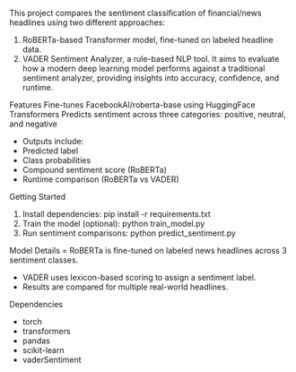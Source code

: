 This project compares the sentiment classification of financial/news headlines using two different approaches:
1. RoBERTa-based Transformer model, fine-tuned on labeled headline data.
2. VADER Sentiment Analyzer, a rule-based NLP tool.
It aims to evaluate how a modern deep learning model performs against a traditional sentiment analyzer, providing insights into accuracy, confidence, and runtime.

Features
Fine-tunes FacebookAI/roberta-base using HuggingFace Transformers
Predicts sentiment across three categories: positive, neutral, and negative
- Outputs include:
- Predicted label
- Class probabilities
- Compound sentiment score (RoBERTa)
- Runtime comparison (RoBERTa vs VADER)

Getting Started
1. Install dependencies:
pip install -r requirements.txt
2. Train the model (optional):
python train_model.py
3. Run sentiment comparisons:
python predict_sentiment.py

Model Details
= RoBERTa is fine-tuned on labeled news headlines across 3 sentiment classes.
- VADER uses lexicon-based scoring to assign a sentiment label.
- Results are compared for multiple real-world headlines.

Dependencies
- torch
- transformers
- pandas
- scikit-learn
- vaderSentiment
